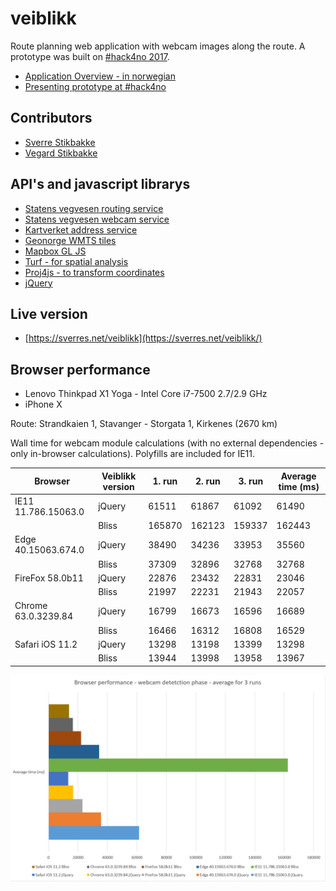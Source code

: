 # veiblikk

Route planning web application with webcam images along the route.
A prototype was built on [#hack4no 2017](http://www.hack4.no/).

- [Application Overview - in norwegian](http://folk.ntnu.no/sverrsti/GEO2311-H2017/webapplikasjon-eksempel.html)
- [Presenting prototype at #hack4no](https://www.flickr.com/photos/statenskartverk/38011135581/in/album-72157688079862294/)

## Contributors

- [Sverre Stikbakke](https://github.com/sverres)
- [Vegard Stikbakke](https://github.com/vegarsti)

## API's and javascript librarys

- [Statens vegvesen routing service](https://data.norge.no/data/statens-vegvesen/api-ruteplantjeneste-bil)
- [Statens vegvesen webcam service](https://data.norge.no/data/statens-vegvesen/trafikkinformasjon-p%C3%A5-datex-format)
- [Kartverket address service](https://www.kartverket.no/data/stedsnavnsok/)
- [Geonorge WMTS tiles](https://kartkatalog.geonorge.no/metadata/uuid/758607fa-45d2-41b1-b8fe-fc7a2c5bcd8d)
- [Mapbox GL JS](https://www.mapbox.com/mapbox-gl-js/api/)
- [Turf - for spatial analysis](http://turfjs.org/)
- [Proj4js - to transform coordinates](http://proj4js.org/)
- [jQuery](https://jquery.com/)

## Live version

- [https://sverres.net/veiblikk](https://sverres.net/veiblikk/)

## Browser performance

- Lenovo Thinkpad X1 Yoga - Intel Core i7-7500 2.7/2.9 GHz
- iPhone X

Route: Strandkaien 1, Stavanger - Storgata 1, Kirkenes (2670 km)

Wall time for webcam module calculations (with no external dependencies - only in-browser calculations). Polyfills are included for IE11.

Browser |Veiblikk version |1. run |2. run |3. run |Average time (ms)
-- |-- |-- |-- |-- |--
IE11 11.786.15063.0 |jQuery |61511 |61867 |61092 |61490
| |Bliss |165870 |162123 |159337 |162443
Edge 40.15063.674.0 |jQuery |38490 |34236 |33953 |35560
| |Bliss |37309 |32896 |32768 |32768  |34324
FireFox 58.0b11 |jQuery |22876 |23432 |22831 |23046
| |Bliss |21997 |22231 |21943 |22057
Chrome 63.0.3239.84 |jQuery |16799 |16673 |16596 |16689
| |Bliss |16466 |16312 |16808 |16529
Safari iOS 11.2 |jQuery |13298 |13198 |13399 |13298
| |Bliss |13944 |13998 |13958 |13967

![Browser performance](browser-performance.png)




